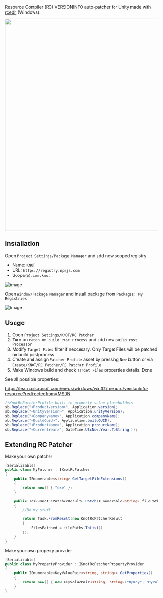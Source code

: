 Resource Compiler (RC) VERSIONINFO auto-patcher for Unity made with [rcedit](https://github.com/electron/rcedit) (Windows).

<img src="https://github.com/user-attachments/assets/9bd48aaa-3faa-4c7a-9b69-271c84e76ee3" width="700">

## Installation

Open `Project Settings/Package Manager` and add new scoped registry:

* Name: `KNOT`
* URL: `https://registry.npmjs.com`
* Scope(s): `com.knot`

![image](https://github.com/user-attachments/assets/ca20c30a-3ac3-494b-9e44-690630faf9db)

Open `Window/Package Manager` and install package from `Packages: My Registries`

![image](https://github.com/user-attachments/assets/8e552498-7faa-4996-87a0-2a784679ee87)

## Usage

1. Open `Project Settings/KNOT/RC Patcher`
2. Turn on `Patch on Build Post Process` and add new `Build Post Processor`
3. Modify `Target Files` filter if neccesary. Only Target Files will be patched on build postprocess
4. Create and assign `Patcher Profile` asset by pressing `New` button or via `Create/KNOT/RC Patcher/RC Patcher Profile`
5. Make Windows build and check `Target Files` properties details. Done

See all possible properties:

https://learn.microsoft.com/en-us/windows/win32/menurc/versioninfo-resource?redirectedfrom=MSDN

```C#
//KnotRcPatcherProfile built-in property value placeholders
sb.Replace("<ProductVersion>", Application.version);
sb.Replace("<UnityVersion>", Application.unityVersion);
sb.Replace("<CompanyName>", Application.companyName);
sb.Replace("<BuildGuid>", Application.buildGUID);
sb.Replace("<ProductName>", Application.productName);
sb.Replace("<CurrentYear>", DateTime.UtcNow.Year.ToString());
```

## Extending RC Patcher

Make your own patcher

```C#
[Serializable]
public class MyPatcher : IKnotRcPatcher
{
    public IEnumerable<string> GetTargetFileExtensions()
    {
        return new[] { "exe" };
    }

    public Task<KnotRcPatcherResult> Patch(IEnumerable<string> filePaths, IEnumerable<KeyValuePair<string, string>> properties, CancellationToken cancellationToken = default)
    {
        //Do my stuff

        return Task.FromResult(new KnotRcPatcherResult
        {
            FilesPatched = filePaths.ToList()
        });
    }
}
```

Make your own property provider

```C#
[Serializable]
public class MyPropertyProvider : IKnotRcPatcherPropertyProvider
{
    public IEnumerable<KeyValuePair<string, string>> GetProperties()
    {
        return new[] { new KeyValuePair<string, string>("MyKey", "MyValue") };
    }
}
```
